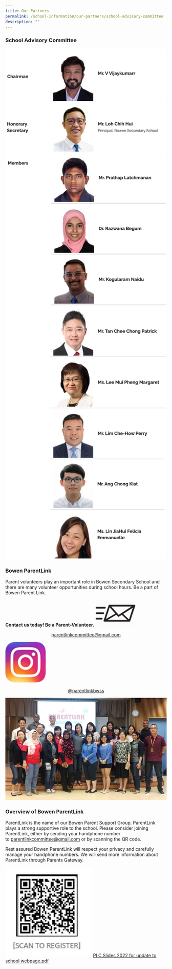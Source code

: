 ```yaml
---
title: Our Partners
permalink: /school-information/our-partners/school-advisory-committee
description: ""
---
```

### School Advisory Committee

![](/images/SAC1.png)
![](/images/SAC2.png)
![](/images/SAC3.png)
![](/images/SAC4.png)
![](/images/SAC5.png)

### Bowen ParentLink

Parent volunteers play an important role in Bowen Secondary School and there are many volunteer opportunities during school hours. Be a part of Bowen Parent Link.

**Contact us today! Be a Parent-Volunteer.**
<img src="/images/email-icon-pNG.png" 
     style="width:25%">
		 
<a href="parentlinkcommittee@gmail.com"><center>parentlinkcommittee@gmail.com</center></a>

<img src="/images/instagram-png.png" 
     style="width:25%">
<a href="https://www.instagram.com/accounts/login/?next=/parentlinkbwss/"> <center>@parentlinkbwss</center> </a>

![](/images/PSG-2018.jpeg)

### Overview of Bowen ParentLink


ParentLink is the name of our Bowen Parent Support Group. ParentLink plays a strong supportive role to the school. Please consider joining ParentLink, either by sending your handphone number to [parentlinkcommittee@gmail.com](mailto:parentlinkcommittee@gmail.com) or by scanning the QR code.  
  
Rest assured Bowen ParentLink will respect your privacy and carefully manage your handphone numbers. We will send more information about ParentLink through Parents Gateway.

![](/images/Parentlink_02.png)
[PLC Slides 2022 for update to school webpage.pdf](/files/PLC%20Slides%202022%20for%20update%20to%20school%20webpage.pdf)